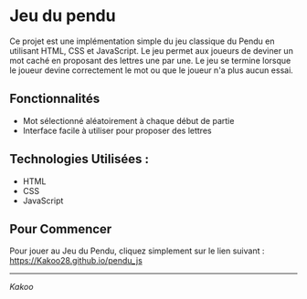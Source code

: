 # Jeu du pendu 
Ce projet est une implémentation simple du jeu classique du Pendu en utilisant HTML, CSS et JavaScript. Le jeu permet aux joueurs de deviner un mot caché en proposant des lettres une par une. Le jeu se termine lorsque le joueur devine correctement le mot ou que le joueur n'a plus aucun essai.

## Fonctionnalités
- Mot sélectionné aléatoirement à chaque début de partie
- Interface facile à utiliser pour proposer des lettres

## Technologies Utilisées :
- HTML
- CSS
- JavaScript

## Pour Commencer
Pour jouer au Jeu du Pendu, cliquez simplement sur le lien suivant : https://Kakoo28.github.io/pendu_js
___

*Kakoo*
